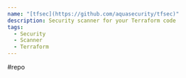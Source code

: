 ```yaml
---
name: "[tfsec](https://github.com/aquasecurity/tfsec)"
description: Security scanner for your Terraform code
tags:
  - Security
  - Scanner
  - Terraform
---
```

#repo